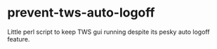 # prevent-tws-auto-logoff
Little perl script to keep TWS gui running despite its pesky auto logoff feature.
